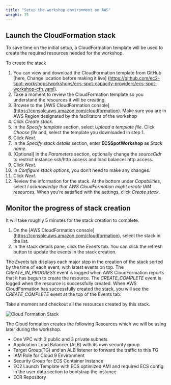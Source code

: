 ```yaml
---
title: "Setup the workshop environment on AWS"
weight: 15
---
```


Launch the CloudFormation stack 
---

To save time on the initial setup, a CloudFormation template will be used to create the required resources needed for the workshop.

To create the stack 

1. You can view and download the CloudFormation template from GitHub [here, Change location before making it live] (https://github.com/ec2-spot-workshops/workshops/ecs-spot-capacity-providers/ecs-spot-workshop-cfn.yaml).
2. Take a moment to review the CloudFormation template so you understand the resources it will be creating.
3. Browse to the [AWS CloudFormation console] (https://console.aws.amazon.com/cloudformation). Make sure you are in AWS Region designated by the facilitators of the workshop
4. Click *Create stack*.
5. In the *Specify template* section, select *Upload a template file*. Click *Choose file* and, select the template you downloaded in step 1.
6. Click *Next*.
7. In the *Specify stack details* section, enter **ECSSpotWorkshop** as *Stack name*.
8. [Optional] In the *Parameters* section, optionally change the *sourceCidr* to restrict instance ssh/http access and load balancer http access.
9. Click *Next*.
10. In *Configure stack options*, you don’t need to make any changes.
11. Click *Next*.
12. Review the information for the stack. At the bottom under *Capabilities*, select *I acknowledge that AWS CloudFormation might create IAM resources*. When you’re satisfied with the settings, click *Create stack*.

Monitor the progress of stack creation 
---

It will take roughly 5 minutes for the stack creation to complete.

1. On the [AWS CloudFormation console] (https://console.aws.amazon.com/cloudformation), select the stack in the list.
2. In the stack details pane, click the *Events* tab. You can click the refresh button to update the events in the stack creation.

The *Events* tab displays each major step in the creation of the stack sorted by the time of each event, with latest events on top.
The *CREATE_IN_PROGRESS* event is logged when AWS CloudFormation reports that it has begun to create the resource. The *CREATE_COMPLETE* event is logged when the resource is successfully created.
When AWS CloudFormation has successfully created the stack, you will see the *CREATE_COMPLETE* event at the top of the Events tab:

Take a moment and checkout all the resources created by this stack.

![Cloud Formation Stack](/images/ecs-spot-capacity-providers/stack1.png) 

The Cloud formation creates the following Resources which we will be using later during the workshop.


* One VPC with 3 public and 3 private subnets
* Application Load Balancer (ALB) with its own  security group
* Target Group(TG) and an ALB listener to forward the traffic to this TG
* IAM Role for Cloud 9 Environment
* Security Group for ECS Container Instance
* EC2 Launch Template with ECS optimized AMI and required ECS config in the user data section to bootstrap the instance
* ECR Repository


